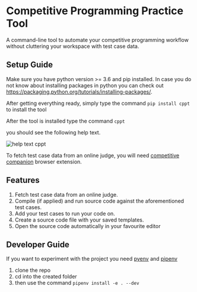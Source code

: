 # Competitive Programming Practice Tool

A command-line tool to automate your competitive programming workflow without cluttering your workspace with test case data.

## Setup Guide

Make sure you have python version >= 3.6 and pip installed.
In case you do not know about installing packages in python you can check out
https://packaging.python.org/tutorials/installing-packages/.

After getting everything ready,
simply type the command `pip install cppt` to install the tool

After the tool is installed type the command `cppt`

you should see the following help text.

![help text cppt](https://i.imgur.com/bOASG2a.png)

To fetch test case data from an online judge, you will need [competitive companion](https://github.com/jmerle/competitive-companion) browser extension.

## Features
1. Fetch test case data from an online judge.
2. Compile (if applied) and run source code against the aforementioned test cases.
3. Add your test cases to run your code on.
4. Create a source code file with your saved templates.
5. Open the source code automatically in your favourite editor

## Developer Guide
If you want to experiment with the project
you need [pyenv](https://realpython.com/intro-to-pyenv/)  and [pipenv](https://realpython.com/pipenv-guide/)

1. clone the repo
2. cd into the created folder
3. then use the command `pipenv install -e . --dev`
